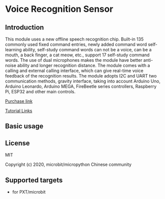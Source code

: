 
# Voice Recognition Sensor

## Introduction

This module uses a new offline speech recognition chip. Built-in 135 commonly used fixed command entries, newly added command word self-learning ability, self-study command words can not be a voice, can be a mouth, a back finger, a cat meow, etc., support 17 self-study command words. The use of dual microphones makes the module have better anti-noise ability and longer recognition distance. The module comes with a calling and external calling interface, which can give real-time voice feedback of the recognition results. The module adopts I2C and UART two communication methods, gravity interface, taking into account Arduino Uno, Arduino Leonardo, Arduino MEGA, FireBeetle series controllers, Raspberry Pi, ESP32 and other main controls.

[Purchase link](https://www.dfrobot.com/product-2665.html)

[Tutorial Links](https://wiki.dfrobot.com/SKU_SEN0539-EN_Gravity_Voice_Recognition_Module_I2C_UART)


## Basic usage


## License

MIT

Copyright (c) 2020, microbit/micropython Chinese community  

## Supported targets

* for PXT/microbit
